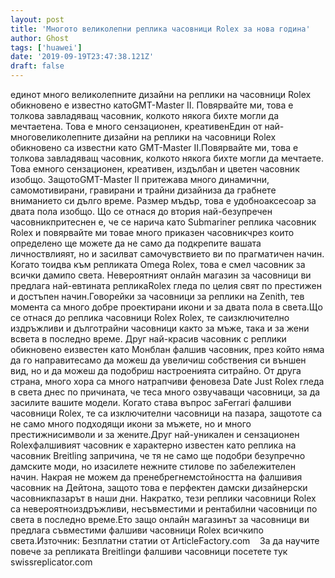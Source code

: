 ```yaml
---
layout: post
title: 'Многото великолепни реплика часовници Rolex за нова година'
author: Ghost
tags: ['huawei']
date: '2019-09-19T23:47:38.121Z'
draft: false
---
```


единот много великолепните дизайни на реплики на часовници Rolex обикновено е известно катоGMT-Master II. Повярвайте ми, това е толкова завладяващ часовник, колкото някога бихте могли да мечтаетена. Това е много сензационен, креативенЕдин от най-многовеликолепните дизайни на реплики на часовници Rolex обикновено са известни като GMT-Master II.Повярвайте ми, това е толкова завладяващ часовник, колкото някога бихте могли да мечтаете. Това емного сензационен, креативен, издълбан и цветен часовник изобщо. ЗащотоGMT-Master II притежава много динамични, самомотивирани, гравирани и трайни дизайниза да грабнете вниманието си дълго време. Размер мъдър, това е удобноаксесоар за двата пола изобщо. Що се отнася до втория най-безупречен часовникпритеснен е, че се нарича като Submariner реплика часовник Rolex и повярвайте ми товае много приказен часовникчрез които определено ще можете да не само да подкрепите вашата личноствлияят, но и засилват самочувствието ви по прагматичен начин. Когато тоидва към репликата Omega Rolex, това е смел часовник за всички дамипо света. Невероятният онлайн магазин за часовници ви предлага най-евтината репликаRolex гледа по целия свят по престижен и достъпен начин.Говорейки за часовници за реплики на Zenith, тев момента са много добре проектирани икони и за двата пола в света.Що се отнася до реплика часовници Rolex Rolex, те саизключително издръжливи и дълготрайни часовници както за мъже, така и за жени всвета в последно време. Друг най-красив часовник с реплики обикновено еизвестен като Монблан фалшив часовник, през който няма да го направитесамо да можеш да увеличиш собствения си външен вид, но и да можеш да подобриш настроенията ситрайно. От друга страна, много хора са много натрапчиви феновеза Date Just Rolex гледа в света днес по причината, че теса много озвучаващи часовници, за да засилите вашите модели. Когато става въпрос заFerrari фалшиви часовници Rolex, те са изключителни часовници на пазара, защототе са не само много подходящи икони за мъжете, но и много престижнисимволи и за жените.Друг най-уникален и сензационен Rolexфалшивият часовник е характерно известен като реплика на часовник Breitling запричина, че тя не само ще подобри безупречно дамските моди, но изасилете нежните стилове по забележителен начин. Накрая не можем да пренебрегнемстойността на фалшивия часовник на Дейтона, защото това е перфектен дамски дизайнерски часовникпазарът в наши дни. Накратко, тези реплики часовници Rolex са невероятноиздръжливи, несъвместими и рентабилни часовници по света в последно време.Ето защо онлайн магазинът за часовници ви предлага съвместими фалшиви часовници Rolex всичкипо света.Източник: Безплатни статии от ArticleFactory.com    За да научите повече за репликата Breitlingи фалшиви часовници посетете тук swissreplicator.com
